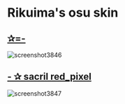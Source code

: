 # Rikuima's osu skin
## [✰=-](https://drive.google.com/file/d/1_0Ccno4Khffm09HtQ26AAB_64zUfAyNP/view?usp=sharing)
![screenshot3846](https://github.com/user-attachments/assets/70f911d1-5486-4916-88c1-bc9a9db570bc)


## [- ✰ sacril red_pixel](https://drive.google.com/file/d/1mbkqhLtZnOVFrTbW-rRQJqwFazAt0V89/view?usp=sharing)
![screenshot3847](https://github.com/user-attachments/assets/203167d9-a847-461b-a5dc-0448c7064502)
